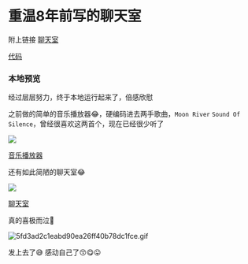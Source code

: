 # 重温8年前写的聊天室

附上链接 [聊天室](https://chat.weizeling.com/)

[代码](https://github.com/yihuaxiang/nodejs_chat)

### 本地预览

经过层层努力，终于本地运行起来了，倍感欣慰

之前做的简单的音乐播放器😂，硬编码进去两手歌曲，`Moon River` `Sound Of Silence`，曾经很喜欢这两首个，现在已经很少听了

![](https://fudongdong-statics.oss-cn-beijing.aliyuncs.com/images/20220206/ced6e3cb4b44482aae45087e92161811.png?x-oss-process=image/resize,w_800/quality,q_80)

[音乐播放器](https://chat.weizeling.com/player)

还有如此简陋的聊天室😂

![](https://fudongdong-statics.oss-cn-beijing.aliyuncs.com/images/20220206/b10f53ed62e54c0ebff4b4ac592c4e08.png?x-oss-process=image/resize,w_800/quality,q_80)

 [聊天室](https://chat.weizeling.com/)

真的喜极而泣🤡

![5fd3ad2c1eabd90ea26ff40b78dc1fce.gif](https://fudongdong-statics.oss-cn-beijing.aliyuncs.com/images/20220206/c4f42f78a1ac4845b4e0666e2a2d6546.gif)

发上去了😅 感动自己了😚😋😛
